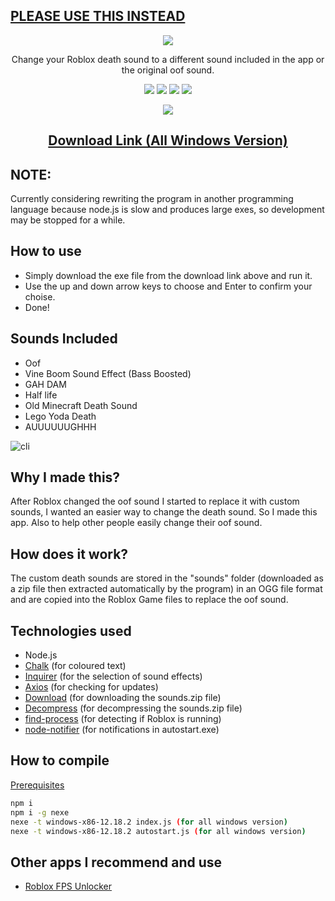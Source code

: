 ## [PLEASE USE THIS INSTEAD](https://github.com/SegoGithub/oof-is-back-rust)

<p align="center"><img src="https://user-images.githubusercontent.com/71465609/195943484-d56ab5a9-ac8f-4677-9801-10c88cac7224.png" /></p>
<p align="center">Change your Roblox death sound to a different sound included in the app or the original oof sound.</p>
<p align="center"><img src="https://img.shields.io/badge/Windows-0078D6?style=for-the-badge&logo=windows&logoColor=white" />
                  <img src="https://img.shields.io/badge/Node.js-43853D?style=for-the-badge&logo=node.js&logoColor=white" />
                  <img src="https://img.shields.io/badge/JavaScript-F7DF1E?style=for-the-badge&logo=javascript&logoColor=black" />
                  <img src="https://img.shields.io/badge/Figma-F24E1E?style=for-the-badge&logo=figma&logoColor=white" /></p>
<p align="center"><img src="http://ForTheBadge.com/images/badges/built-with-love.svg" /></>

## <p align="center">[Download Link (All Windows Version)](https://github.com/SegoGithub/oof-is-back/releases/download/v1.2.3/oof-is-back.exe)</p>

## NOTE:
Currently considering rewriting the program in another programming language because node.js is slow and produces large exes, so development may be stopped for a while.

## How to use
* Simply download the exe file from the download link above and run it.
* Use the up and down arrow keys to choose and Enter to confirm your choise.
* Done!

## Sounds Included
* Oof
* Vine Boom Sound Effect (Bass Boosted)
* GAH DAM
* Half life
* Old Minecraft Death Sound
* Lego Yoda Death
* AUUUUUUGHHH

![cli](https://user-images.githubusercontent.com/71465609/184873758-861d8aff-d7ab-463e-916a-cb70efc31c67.gif)

## Why I made this?
After Roblox changed the oof sound I started to replace it with custom sounds, I wanted an easier way to change the death sound. So I made this app. Also to help other people easily change their oof sound.

## How does it work?
The custom death sounds are stored in the "sounds" folder (downloaded as a zip file then extracted automatically by the program) in an OGG file format and are copied into the Roblox Game files to replace the oof sound.

## Technologies used
* Node.js
* [Chalk](https://www.npmjs.com/package/chalk) (for coloured text)
* [Inquirer](https://www.npmjs.com/package/inquirer) (for the selection of sound effects)
* [Axios](https://www.npmjs.com/package/axios) (for checking for updates)
* [Download](https://www.npmjs.com/package/download) (for downloading the sounds.zip file)
* [Decompress](https://www.npmjs.com/package/decompress) (for decompressing the sounds.zip file)
* [find-process](https://github.com/yibn2008/find-process) (for detecting if Roblox is running)
* [node-notifier](https://github.com/mikaelbr/node-notifier) (for notifications in autostart.exe)

## How to compile

[Prerequisites](https://github.com/nodejs/node/blob/HEAD/BUILDING.md#prerequisites)

```bash
npm i
npm i -g nexe
nexe -t windows-x86-12.18.2 index.js (for all windows version)
nexe -t windows-x86-12.18.2 autostart.js (for all windows version)
```

## Other apps I recommend and use
* [Roblox FPS Unlocker](https://github.com/axstin/rbxfpsunlocker)

